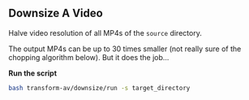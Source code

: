 ## Downsize A Video

Halve video resolution of all MP4s of the `source` directory.

The output MP4s can be up to 30 times smaller (not really sure of the chopping algorithm below). But it does the job...
 
**Run the script**
```bash
bash transform-av/downsize/run -s target_directory
```
